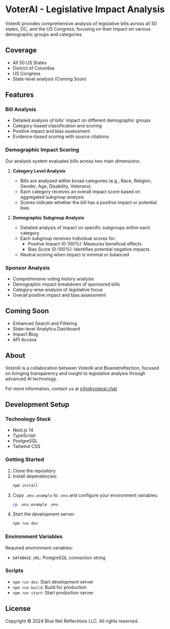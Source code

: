 # VoterAI - Legislative Impact Analysis

VoterAI provides comprehensive analysis of legislative bills across all 50 states, DC, and the US Congress, focusing on their impact on various demographic groups and categories.

## Coverage

- All 50 US States
- District of Columbia
- US Congress
- State-level analysis (Coming Soon)

## Features

### Bill Analysis
- Detailed analysis of bills' impact on different demographic groups
- Category-based classification and scoring
- Positive impact and bias assessment
- Evidence-based scoring with source citations

### Demographic Impact Scoring
Our analysis system evaluates bills across two main dimensions:

1. **Category Level Analysis**
   - Bills are analyzed within broad categories (e.g., Race, Religion, Gender, Age, Disability, Veterans)
   - Each category receives an overall impact score based on aggregated subgroup analysis
   - Scores indicate whether the bill has a positive impact or potential bias

2. **Demographic Subgroup Analysis**
   - Detailed analysis of impact on specific subgroups within each category
   - Each subgroup receives individual scores for:
     - Positive Impact (0-100%): Measures beneficial effects
     - Bias Score (0-100%): Identifies potential negative impacts
   - Neutral scoring when impact is minimal or balanced

### Sponsor Analysis
- Comprehensive voting history analysis
- Demographic impact breakdown of sponsored bills
- Category-wise analysis of legislative focus
- Overall positive impact and bias assessment

## Coming Soon

- Enhanced Search and Filtering
- State-level Analytics Dashboard
- Impact Blog
- API Access

## About

VoterAI is a collaboration between VoterAI and Bluenetreflection, focused on bringing transparency and insight to legislative analysis through advanced AI technology.

For more information, contact us at info@voterai.chat

## Development Setup

### Technology Stack
- Next.js 14
- TypeScript
- PostgreSQL
- Tailwind CSS

### Getting Started

1. Clone the repository
2. Install dependencies:
   ```bash
   npm install
   ```
3. Copy `.env.example` to `.env` and configure your environment variables:
   ```bash
   cp .env.example .env
   ```
4. Start the development server:
   ```bash
   npm run dev
   ```

### Environment Variables
Required environment variables:
- `DATABASE_URL`: PostgreSQL connection string

### Scripts
- `npm run dev`: Start development server
- `npm run build`: Build for production
- `npm run start`: Start production server

## License

Copyright © 2024 Blue Net Reflections LLC. All rights reserved.
